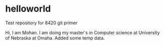 # helloworld
Test repository for 8420 git primer

Hi, I am Mohan. I am doing my master's in Computer science at University of Nebraska at Omaha.
Added some temp data.
